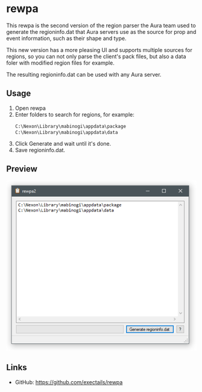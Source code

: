 rewpa
=============================================================================

This rewpa is the second version of the region parser the Aura team used to
generate the regioninfo.dat that Aura servers use as the source for prop
and event information, such as their shape and type.

This new version has a more pleasing UI and supports multiple sources
for regions, so you can not only parse the client's pack files,
but also a data foler with modified region files for example.

The resulting regioninfo.dat can be used with any Aura server.

Usage
-----------------------------------------------------------------------------

1. Open rewpa
2. Enter folders to search for regions, for example:
   ```
   C:\Nexon\Library\mabinogi\appdata\package
   C:\Nexon\Library\mabinogi\appdata\data
   ```
3. Click Generate and wait until it's done.
4. Save regioninfo.dat.

Preview
-----------------------------------------------------------------------------

![](preview.png)

Links
-----------------------------------------------------------------------------

- GitHub: https://github.com/exectails/rewpa
